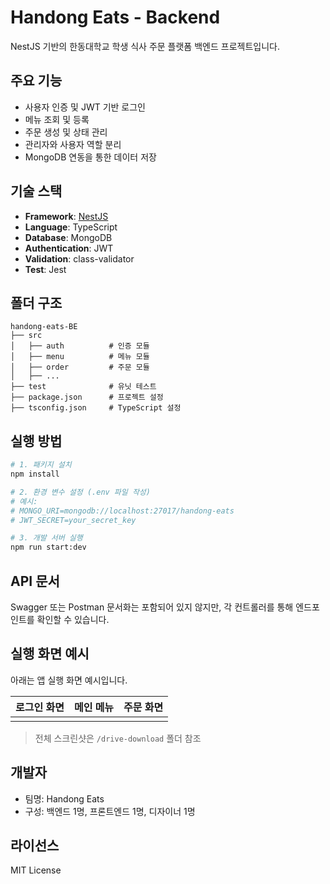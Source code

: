 # Handong Eats - Backend

NestJS 기반의 한동대학교 학생 식사 주문 플랫폼 백엔드 프로젝트입니다.

## 주요 기능

- 사용자 인증 및 JWT 기반 로그인
- 메뉴 조회 및 등록
- 주문 생성 및 상태 관리
- 관리자와 사용자 역할 분리
- MongoDB 연동을 통한 데이터 저장

## 기술 스택

- **Framework**: [NestJS](https://nestjs.com/)
- **Language**: TypeScript
- **Database**: MongoDB
- **Authentication**: JWT
- **Validation**: class-validator
- **Test**: Jest

## 폴더 구조

```
handong-eats-BE
├── src
│   ├── auth          # 인증 모듈
│   ├── menu          # 메뉴 모듈
│   ├── order         # 주문 모듈
│   ├── ...
├── test              # 유닛 테스트
├── package.json      # 프로젝트 설정
├── tsconfig.json     # TypeScript 설정
```

## 실행 방법

```bash
# 1. 패키지 설치
npm install

# 2. 환경 변수 설정 (.env 파일 작성)
# 예시:
# MONGO_URI=mongodb://localhost:27017/handong-eats
# JWT_SECRET=your_secret_key

# 3. 개발 서버 실행
npm run start:dev
```

## API 문서

Swagger 또는 Postman 문서화는 포함되어 있지 않지만, 각 컨트롤러를 통해 엔드포인트를 확인할 수 있습니다.

## 실행 화면 예시

아래는 앱 실행 화면 예시입니다.

| 로그인 화면 | 메인 메뉴 | 주문 화면 |
| ------ | ----- | ----- |
|        |       |       |

> 전체 스크린샷은 `/drive-download` 폴더 참조

## 개발자

- 팀명: Handong Eats
- 구성: 백엔드 1명, 프론트엔드 1명, 디자이너 1명

## 라이선스

MIT License

